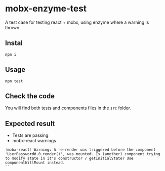 # mobx-enzyme-test
A test case for testing react + mobx, using enzyme where a warning is thrown.

## Instal

`npm i`

## Usage

`npm test`

## Check the code

You will find both tests and components files in the `src` folder.

## Expected result

* Tests are passing
* mobx-react warnings

```
[mobx-react] Warning: A re-render was triggered before the component 'UserPassword#.0.render()', was mounted. Is (another) component trying to modify state in it's constructor / getInitialState? Use componentWillMount instead.
``
